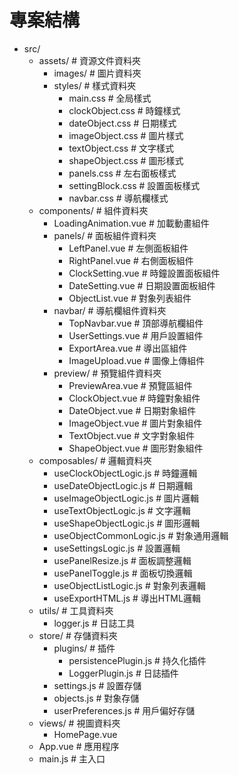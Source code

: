 # 專案結構

- src/
  - assets/ # 資源文件資料夾
    - images/ # 圖片資料夾
    - styles/ # 樣式資料夾
      - main.css # 全局樣式
      - clockObject.css # 時鐘樣式
      - dateObject.css # 日期樣式
      - imageObject.css # 圖片樣式
      - textObject.css # 文字樣式
      - shapeObject.css # 圖形樣式
      - panels.css # 左右面板樣式
      - settingBlock.css # 設置面板樣式
      - navbar.css # 導航欄樣式
  - components/ # 組件資料夾
    - LoadingAnimation.vue # 加載動畫組件
    - panels/ # 面板組件資料夾
      - LeftPanel.vue # 左側面板組件
      - RightPanel.vue # 右側面板組件
      - ClockSetting.vue # 時鐘設置面板組件
      - DateSetting.vue # 日期設置面板組件
      - ObjectList.vue # 對象列表組件
    - navbar/ # 導航欄組件資料夾
      - TopNavbar.vue # 頂部導航欄組件
      - UserSettings.vue # 用戶設置組件
      - ExportArea.vue # 導出區組件
      - ImageUpload.vue # 圖像上傳組件
    - preview/ # 預覽組件資料夾
      - PreviewArea.vue # 預覽區組件
      - ClockObject.vue # 時鐘對象組件
      - DateObject.vue # 日期對象組件
      - ImageObject.vue # 圖片對象組件
      - TextObject.vue # 文字對象組件
      - ShapeObject.vue # 圖形對象組件
  - composables/ # 邏輯資料夾
    - useClockObjectLogic.js # 時鐘邏輯
    - useDateObjectLogic.js # 日期邏輯
    - useImageObjectLogic.js # 圖片邏輯
    - useTextObjectLogic.js # 文字邏輯
    - useShapeObjectLogic.js # 圖形邏輯
    - useObjectCommonLogic.js # 對象通用邏輯
    - useSettingsLogic.js # 設置邏輯
    - usePanelResize.js # 面板調整邏輯
    - usePanelToggle.js # 面板切換邏輯
    - useObjectListLogic.js # 對象列表邏輯
    - useExportHTML.js # 導出HTML邏輯
  - utils/ # 工具資料夾
    - logger.js # 日誌工具
  - store/ # 存儲資料夾
    - plugins/ # 插件
      - persistencePlugin.js # 持久化插件
      - LoggerPlugin.js # 日誌插件
    - settings.js # 設置存儲
    - objects.js # 對象存儲
    - userPreferences.js # 用戶偏好存儲
  - views/ # 視圖資料夾
    - HomePage.vue
  - App.vue # 應用程序
  - main.js # 主入口
